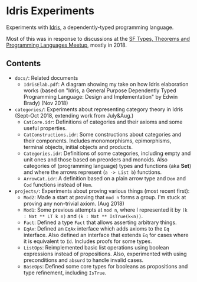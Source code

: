 # Idris Experiments
Experiments with [Idris](http://idris-lang.org/), a dependently-typed programming language.

Most of this was in response to discussions at the [SF Types, Theorems and Programming
Languages Meetup](https://www.meetup.com/SF-Types-Theorems-and-Programming-Languages/),
mostly in 2018.

## Contents
* `docs/`: Related documents
    * `IdrisElab.pdf`: A diagram showing my take on how Idris
      elaboration works (based on "Idris, a General Purpose Dependently
      Typed Programming Language:
	  Design and Implementation" by Edwin Brady) (Nov 2018)
* `categories/`: Experiments about representing category theory in
  Idris (Sept-Oct 2018, extending work from July&Aug.)
    * `CatCore.idr`: Definitions of categories and their axioms and
    some useful properties.
	* `CatConstructions.idr`: Some constructions about categories and
      their components.  Includes monomorphisms, epimorphisms, terminal objects,
      initial objects and products.
	* `Categories.idr`: Definitions of some categories, including empty
    and unit ones and those based on preorders and monoids.
	Also categories of (programming language) types and functions (aka **Set**)
	and where the arrows represent  (`a -> List b`) functions.
	* `ArrowCat.idr`: A definition based on a plain arrow type and `Dom`
      and `Cod` functions instead of `Hom`.
* `projects/`: Experiments about proving various things (most recent first):
    * `Mod2`: Made a start at proving that `mod n` forms a group.
	I'm stuck at proving any non-trivial axiom.  (Aug 2018)
    * `Mod1`:  Some previous attempts at `mod n`, where I represented it by `(k : Nat ** LT k n)`
	and `(k : Nat ** IsTrue(k<n))`.
    * `Fact`: Defined a type `Fact` that allows asserting arbitrary things.
    * `EqAx`: Defined an `EqAx` interface which adds axioms to the `Eq` interface.
    	 Also defined an interface that extends `Eq` for cases where it is equivalent to `Id`.
    	 Includes proofs for  some types.
    * `ListOps`: Reimplemented basic list operations using
      boolean expressions instead of propositions.
	  Also, experimented with using preconditions and `absurd` to handle invalid cases.
    * `BaseOps`: Defined some core types for booleans as propositions and
       type refinement, including `IsTrue`.

